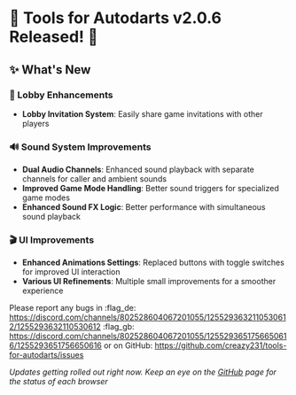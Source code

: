 # :dart: Tools for Autodarts v2.0.6 Released! :dart:

## :sparkles: What's New

### :door: Lobby Enhancements
- **Lobby Invitation System**: Easily share game invitations with other players

### :loud_sound: Sound System Improvements
- **Dual Audio Channels**: Enhanced sound playback with separate channels for caller and ambient sounds
- **Improved Game Mode Handling**: Better sound triggers for specialized game modes
- **Enhanced Sound FX Logic**: Better performance with simultaneous sound playback

### :clapper: UI Improvements
- **Enhanced Animations Settings**: Replaced buttons with toggle switches for improved UI interaction
- **Various UI Refinements**: Multiple small improvements for a smoother experience

Please report any bugs in
:flag_de: https://discord.com/channels/802528604067201055/1255293632110530612/1255293632110530612
:flag_gb: https://discord.com/channels/802528604067201055/1255293651756650616/1255293651756650616
or on GitHub: <https://github.com/creazy231/tools-for-autodarts/issues>

_Updates getting rolled out right now. Keep an eye on the [GitHub](https://github.com/creazy231/tools-for-autodarts/tree/main?tab=readme-ov-file#tools-for-autodarts) page for the status of each browser_